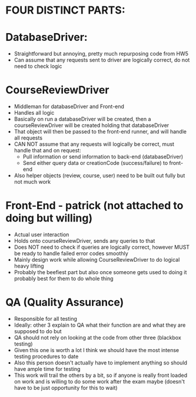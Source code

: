 
# FOUR DISTINCT PARTS:

# DatabaseDriver:
* Straightforward but annoying, pretty much repurposing code from HW5
* Can assume that any requests sent to driver are logically correct, do not need to check logic

# CourseReviewDriver
* Middleman for databaseDriver and Front-end
* Handles all logic
* Basically on run a databaseDriver will be created, then a courseReviewDriver will be created holding that databaseDriver
* That object will then be passed to the front-end runner, and will handle all requests
* CAN NOT assume that any requests will logically be correct, must handle that and on request:
  * Pull information or send information to back-end (databaseDriver)
  * Send either query data or creationCode (success/failure) to front-end
* Also helper objects (review, course, user) need to be built out fully but not much work

# Front-End - patrick (not attached to doing but willing)
* Actual user interaction
* Holds onto courseReviewDriver, sends any queries to that
* Does NOT need to check if queries are logically correct, however MUST be ready to handle failed error codes smoothly
* Mainly design work while allowing CourseReviewDriver to do logical heavy lifting
* Probably the beefiest part but also once someone gets used to doing it probably best for them to do whole thing 

# QA (Quality Assurance)
* Responsible for all testing 
* Ideally: other 3 explain to QA what their function are and what they are supposed to do but
* QA should not rely on looking at the code from other three (blackbox testing)
* Given this one is worth a lot I think we should have the most intense testing procedures to date
* Also this person doesn't actually have to implement anything so should have ample time for testing
* This work will trail the others by a bit, so if anyone is really front loaded on work and is willing
to do some work after the exam maybe (doesn't have to be just opportunity for this to wait)
